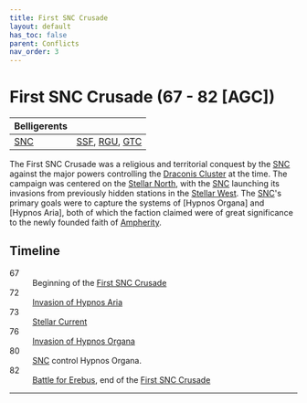 ```yaml
---
title: First SNC Crusade
layout: default
has_toc: false
parent: Conflicts
nav_order: 3
---
```


# First SNC Crusade (67 - 82 [AGC])

| Belligerents        | |
|:-------------|:------------------|
| [SNC] | [SSF], [RGU], [GTC] |

The First SNC Crusade was a religious and territorial conquest by the [SNC] against the major powers controlling the [Draconis Cluster] at the time. The campaign was centered on the [Stellar North], with the [SNC] launching its invasions from previously hidden stations in the [Stellar West]. The [SNC]'s primary goals were to capture the systems of [Hypnos Organa] and [Hypnos Aria], both of which the faction claimed were of great significance to the newly founded faith of [Ampherity].

## Timeline
<dl>
    <dt>67</dt><dd>Beginning of the <a href="./first_snc_crusade.html">First SNC Crusade</a></dd>
    <dt>72</dt><dd><a href="../events/invasion_of_hypnos_aria.html">Invasion of Hypnos Aria</a></dd>
    <dt>73</dt><dd><a href="../events/stellar_current.html">Stellar Current</a></dd>
    <dt>76</dt><dd><a href="../events/invasion_hypnos_organa.html">Invasion of Hypnos Organa</a></dd>
    <dt>80</dt><dd><a href="....//factions/snc/">SNC</a> control Hypnos Organa.</dd>
    <dt>82</dt><dd><a href="../events/battle_for_erebus.html">Battle for Erebus</a>, end of the <a href="./first_snc_crusade.html">First SNC Crusade</a></dd>
</dl>

----

[SNC]: ../../factions/snc/
[SSF]: ../../factions/ssf/
[RGU]: ../../factions/rgu/
[GTC]: ../../factions/etc/

[Draconis Cluster]: ../../systems/
[Stellar North]: ../../systems/
[Stellar West]: ../../systems/

[Ampherity]: ../../culture/belief_systems/ampherity.html